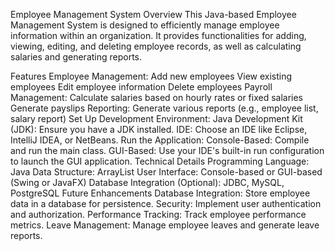 Employee Management System
Overview
This Java-based Employee Management System is designed to efficiently manage employee information within an organization. It provides functionalities for adding, viewing, editing, and deleting employee records, as well as calculating salaries and generating reports.

Features
Employee Management:
Add new employees
View existing employees
Edit employee information
Delete employees
Payroll Management:
Calculate salaries based on hourly rates or fixed salaries
Generate payslips
Reporting:
Generate various reports (e.g., employee list, salary report)
Set Up Development Environment:
Java Development Kit (JDK): Ensure you have a JDK installed.
IDE: Choose an IDE like Eclipse, IntelliJ IDEA, or NetBeans.
Run the Application:
Console-Based: Compile and run the main class.
GUI-Based: Use your IDE's built-in run configuration to launch the GUI application.
Technical Details
Programming Language: Java
Data Structure: ArrayList
User Interface: Console-based or GUI-based (Swing or JavaFX)
Database Integration (Optional): JDBC, MySQL, PostgreSQL
Future Enhancements
Database Integration: Store employee data in a database for persistence.
Security: Implement user authentication and authorization.
Performance Tracking: Track employee performance metrics.
Leave Management: Manage employee leaves and generate leave reports.


